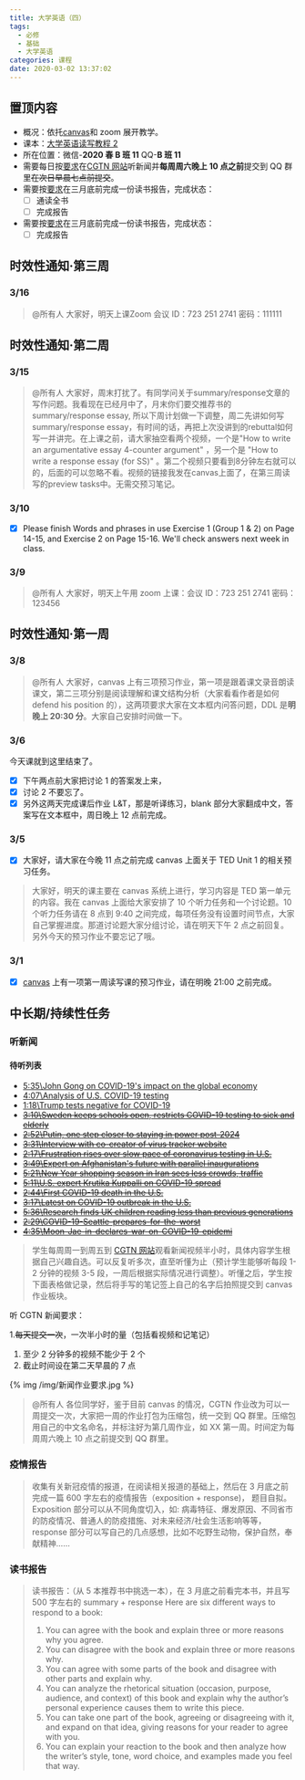 ```yaml
---
title: 大学英语（四）
tags:
  - 必修
  - 基础
  - 大学英语
categories: 课程
date: 2020-03-02 13:37:02
---
```


## 置顶内容

- 概况：依托[canvas](https://oc.sjtu.edu.cn/courses/18973)和 zoom 展开教学。
- 课本：[大学英语读写教程 2](http://app.readoor.cn/app/dt/bi/1482288115/81551-2587905e4cedbf?s=1)
- 所在位置：微信-**2020 春 B 班 11** QQ-**B 班 11**
- 需要每日按[要求](#听新闻)在[CGTN 网站](https://www.cgtn.com/)听新闻并**每周周六晚上 10 点之前**提交到 QQ 群里~~在次日早晨七点前提交~~。
- 需要按[要求](#读书报告)在三月底前完成一份读书报告，完成状态：
  - [ ] 通读全书
  - [ ] 完成报告
- 需要按[要求](#疫情报告)在三月底前完成一份读书报告，完成状态：
  - [ ] 完成报告

## 时效性通知·第三周

### 3/16

> @所有人
> 大家好，明天上课Zoom 会议 ID：723 251 2741
> 密码：111111

<!--more-->
## 时效性通知·第二周

### 3/15

> @所有人
> 大家好，周末打扰了。有同学问关于summary/response文章的写作问题。我看现在已经月中了，月末你们要交推荐书的summary/response essay, 所以下周计划做一下调整，周二先讲如何写summary/response essay，有时间的话，再把上次没讲到的rebuttal如何写一并讲完。在上课之前，请大家抽空看两个视频，一个是"How to write an argumentative essay 4-counter argument" ，另一个是 "How to write a response essay (for SS)" 。第二个视频只要看到8分钟左右就可以的，后面的可以忽略不看。视频的链接我发在canvas上面了，在第三周读写的preview tasks中。无需交预习笔记。

### 3/10

- [x] Please finish Words and phrases in use Exercise 1 (Group 1 & 2) on Page 14-15, and Exercise 2 on Page 15-16. We'll check answers next week in class.

### 3/9

> @所有人
> 大家好，明天上午用 zoom 上课：会议 ID：723 251 2741
> 密码：123456

## 时效性通知·第一周

### 3/8

> @所有人
> 大家好，canvas 上有三项预习作业，第一项是跟着课文录音朗读课文，第二三项分别是阅读理解和课文结构分析（大家看看作者是如何 defend his position 的），这两项要求大家在文本框内问答问题，DDL 是**明晚上 20:30 分**。大家自己安排时间做一下。

### 3/6

今天课就到这里结束了。

- [x] 下午两点前大家把讨论 1 的答案发上来，
- [x] 讨论 2 不要忘了。
- [x] 另外这两天完成课后作业 L&T，那是听译练习，blank 部分大家翻成中文，答案写在文本框中，周日晚上 12 点前完成。

### 3/5

- [x] 大家好，请大家在今晚 11 点之前完成 canvas 上面关于 TED Unit 1 的相关预习任务。

> 大家好，明天的课主要在 canvas 系统上进行，学习内容是 TED 第一单元的内容。我在 canvas 上面给大家安排了 10 个听力任务和一个讨论题。10 个听力任务请在 8 点到 9:40 之间完成，每项任务没有设置时间节点，大家自己掌握进度。那道讨论题大家分组讨论，请在明天下午 2 点之前回复。另外今天的预习作业不要忘记了哦。

### 3/1

- [x] [canvas](https://oc.sjtu.edu.cn/courses/18973/assignments/13993?module_item_id=57109) 上有一项第一周读写课的预习作业，请在明晚 21:00 之前完成。

## 中长期/持续性任务

### 听新闻

#### 待听列表

- [5:35\John Gong on COVID-19's impact on the global economy](https://news.cgtn.com/news/2020-03-16/John-Gong-on-COVID-19-s-impact-on-the-global-economy-OUd8G17Uyc/index.html)
- [4:07\Analysis of U.S. COVID-19 testing](https://news.cgtn.com/news/2020-03-15/Analysis-of-U-S-COVID-19-testing-OSGjRFKmf6/index.html)
- [1:18\Trump tests negative for COVID-19](https://news.cgtn.com/news/2020-03-15/Trump-tests-negative-for-COVID-19-OSBjY3mPRu/index.html)
- ~~[3:10\Sweden keeps schools open, restricts COVID-19 testing to sick and elderly](https://news.cgtn.com/news/2020-03-15/Sweden-keeps-schools-open-restricts-testing-to-sick-and-elderly-OSitqp9dfy/index.html)~~
- ~~[2:52\Putin, one step closer to staying in power post-2024](https://news.cgtn.com/news/2020-03-12/Putin-one-step-closer-to-staying-in-power-post-2024-ON78RMYUCI/index.html)~~
- ~~[3:31\Interview with co-creator of virus tracker website](https://news.cgtn.com/news/2020-03-12/Interview-with-co-creator-of-virus-tracker-website-OO50ZFIYsU/index.html)~~
- ~~[2:17\Frustration rises over slow pace of coronavirus testing in U.S.](https://news.cgtn.com/news/2020-03-13/Frustration-rises-over-slow-pace-of-coronavirus-testing-in-U-S--OOYbXjj0u4/index.html)~~
- ~~[3:49\Expert on Afghanistan's future with parallel inaugurations](https://news.cgtn.com/news/2020-03-09/Expert-on-Afghanistan-s-future-with-parallel-inaugurations-OIAdkrdgB2/index.html)~~
- ~~[5:21\New Year shopping season in Iran sees less crowds, traffic](https://news.cgtn.com/news/2020-03-08/New-Year-shopping-season-in-Iran-sees-less-crowds-traffic-OH3Pwy9d84/index.html)~~
- ~~[5:11\U.S. expert Krutika Kuppalli on COVID-19 spread](https://news.cgtn.com/news/2020-03-07/U-S-expert-Krutika-Kuppalli-on-COVID-19-spread-OFnxeiBuve/index.html)~~
- ~~[2:44\First COVID-19 death in the U.S.](https://news.cgtn.com/news/2020-03-01/First-COVID-19-death-in-the-U-S--Ov2zZzs7Li/index.html)~~
- ~~[3:17\Latest on COVID-19 outbreak in the U.S.](https://news.cgtn.com/news/2020-03-08/Latest-on-COVID-19-outbreak-in-the-U-S--OGwIX5pALC/index.html)~~
- ~~[5:36\Research finds UK children reading less than previous generations](https://newseu.cgtn.com/news/2020-03-06/Research-finds-UK-children-reading-less-than-previous-generations-OCID5XPUOc/index.html)~~
- ~~[2:29\COVID-19-Seattle-prepares-for-the-worst](https://news.cgtn.com/news/2020-03-05/COVID-19-Seattle-prepares-for-the-worst-OCfWZ0x4U8/index.html)~~
- ~~[4:35\Moon-Jae-in-declares-war-on-COVID-19-epidemi](https://news.cgtn.com/news/2020-03-04/Moon-Jae-in-declares-war-on-COVID-19-epidemic-OA1EFxKefC/index.html#)~~

> 学生每周周一到周五到 [CGTN 网站](https://www.cgtn.com/)观看新闻视频半小时，具体内容学生根据自己兴趣自选。可以反复听多次，直至听懂为止（预计学生能够听每段 1-2 分钟的视频 3-5 段，一周后根据实际情况进行调整）。听懂之后，学生按下面表格做记录，然后将手写的笔记签上自己的名字后拍照提交到 canvas 作业板块。

听 CGTN 新闻要求：

1.~~每天提交一次~~，一次半小时的量（包括看视频和记笔记）

1. 至少 2 分钟多的视频不能少于 2 个
2. 截止时间设在第二天早晨的 7 点

{% img /img/新闻作业要求.jpg %}

> @所有人
> 各位同学好，鉴于目前 canvas 的情况，CGTN 作业改为可以一周提交一次，大家把一周的作业打包为压缩包，统一交到 QQ 群里。压缩包用自己的中文名命名，并标注好为第几周作业，如 XX 第一周。时间定为每周周六晚上 10 点之前提交到 QQ 群里。

### 疫情报告

> 收集有关新冠疫情的报道，在阅读相关报道的基础上，然后在 3 月底之前完成一篇 600 字左右的疫情报告（exposition + response)， 题目自拟。
> Exposition 部分可以从不同角度切入，如: 病毒特征、爆发原因、不同省市的防疫情况、普通人的防疫措施、对未来经济/社会生活影响等等，response 部分可以写自己的几点感想，比如不吃野生动物，保护自然，奉献精神……

### 读书报告

> 读书报告：（从 5 本推荐书中挑选一本），在 3 月底之前看完本书，并且写 500 字左右的 summary + response
> Here are six different ways to respond to a book:
>
> 1. You can agree with the book and explain three or more reasons why you agree.
> 2. You can disagree with the book and explain three or more reasons why.
> 3. You can agree with some parts of the book and disagree with other parts and explain why.
> 4. You can analyze the rhetorical situation (occasion, purpose, audience, and context) of this book and explain why the author’s personal experience causes them to write this piece.
> 5. You can take one part of the book, agreeing or disagreeing with it, and expand on that idea, giving reasons for your reader to agree with you.
> 6. You can explain your reaction to the book and then analyze how the writer’s style, tone, word choice, and examples made you feel that way.
